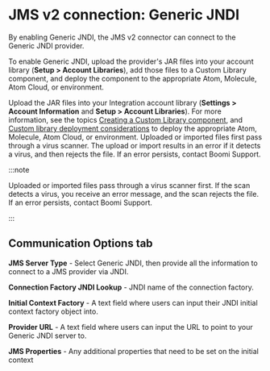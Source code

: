 # JMS v2 connection: Generic JNDI 

<head>
  <meta name="guidename" content="Integration"/>
  <meta name="context" content="GUID-63dd3a54-4634-417b-832d-33a35c98e938"/>
</head>


By enabling Generic JNDI, the JMS v2 connector can connect to the Generic JNDI provider.

To enable Generic JNDI, upload the provider's JAR files into your account library \(**Setup \> Account Libraries**\), add those files to a Custom Library component, and deploy the component to the appropriate Atom, Molecule, Atom Cloud, or environment.

Upload the JAR files into your Integration account library (**Settings > Account Information** and **Setup > Account Libraries**). For more information, see the topics [Creating a Custom Library component](../../Integration/Process%20building/t-atm-Creating_a_Custom_Library_Component_8fce64fb-4b85-4977-9876-e0d616526228.md), and [Custom library deployment considerations](../../Integration/Process%20building/c-atm-Custom_library_deployment_considerations_7fccfe31-e438-4fa6-bab0-7f395eef5fe3.md) to deploy the appropriate Atom, Molecule, Atom Cloud, or environment. Uploaded or imported files first pass through a virus scanner. The upload or import results in an error if it detects a virus, and then rejects the file. If an error persists, contact Boomi Support.

:::note

Uploaded or imported files pass through a virus scanner first. If the scan detects a virus, you receive an error message, and the scan rejects the file. If an error persists, contact Boomi Support.

:::

## Communication Options tab 



**JMS Server Type** - 
Select Generic JNDI, then provide all the information to connect to a JMS provider via JNDI.

**Connection Factory JNDI Lookup** - 
JNDI name of the connection factory.

**Initial Context Factory** - 
A text field where users can input their JNDI initial context factory object into.

**Provider URL** - 
A text field where users can input the URL to point to your Generic JNDI server to.

**JMS Properties** - 
Any additional properties that need to be set on the initial context